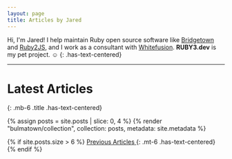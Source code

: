 ```yaml
---
layout: page
title: Articles by Jared
---
```


Hi, I'm Jared! I help maintain Ruby open source software like [Bridgetown](https://www.bridgetownrb.com) and [Ruby2JS](https://github.com/rubys/ruby2js), and I work as a consultant with [Whitefusion](https://whitefusion.io). **RUBY3.dev** is my pet project. ☺
{: .has-text-centered}

----
  
# Latest Articles
{: .mb-6 .title .has-text-centered}

{% assign posts = site.posts | slice: 0, 4 %}
{% render "bulmatown/collection", collection: posts, metadata: site.metadata %}

{% if site.posts.size > 6 %}
  <a href="/articles" class="button is-primary is-outlined is-small"><span>Previous Articles</span> <span class="icon"><i class="fa fa-arrow-right"></i></span></a>
  {: .mt-6 .has-text-centered}
{% endif %}
